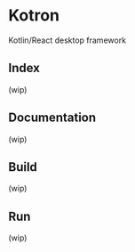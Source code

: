 # Kotron
Kotlin/React desktop framework

## Index

(wip)

## Documentation

(wip)

## Build

(wip)

## Run

(wip)
